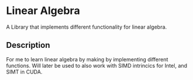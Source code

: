 # Linear Algebra

A Library that implements different functionality for linear algebra. 

## Description

For me to learn linear algebra by making by implementing different functions. Will later be used to also work with SIMD intrincics for Intel, and SIMT in CUDA.